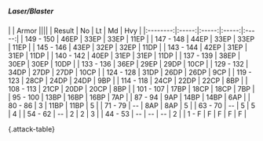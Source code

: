 ##### Laser/Blaster

|      |   Armor   ||||
|   Result   |   No   |   Lt   |   Md   |   Hvy   |
|:--------:|:-----:|:-----:|:-----:|:-----:|
| 149 - 150 | 46EP | 33EP | 33EP | 11EP |
| 147 - 148 | 44EP | 33EP | 33EP | 11EP |
| 145 - 146 | 43EP | 32EP | 32EP | 11DP |
| 143 - 144 | 42EP | 31EP | 31EP | 11DP |
| 140 - 142 | 40EP | 31EP | 31EP | 11DP |
| 137 - 139 | 38EP | 30EP | 30EP | 10DP |
| 133 - 136 | 36EP | 29EP | 29DP | 10CP |
| 129 - 132 | 34DP | 27DP | 27DP | 10CP |
| 124 - 128 | 31DP | 26DP | 26DP | 9CP |
| 119 - 123 | 28CP | 24DP | 24DP | 9BP |
| 114 - 118 | 24CP | 22DP | 22CP | 8BP |
| 108 - 113 | 21CP | 20DP | 20CP | 8BP |
| 101 - 107 | 17BP | 18CP | 18CP | 7BP |
| 95 - 100 | 13BP | 16BP | 16BP | 7AP |
| 87 - 94 | 9AP | 14BP | 14BP | 6AP |
| 80 - 86 | 3 | 11BP | 11BP | 5 |
| 71 - 79 | --  | 8AP | 8AP | 5 |
| 63 - 70 | --  | 5 | 5 | 4 |
| 54 - 62 | --  | 2 | 2 | 3 |
| 44 - 53 | --  | --  | --  | 2 |
| 1 - F | F | F | F | F |

{.attack-table}
